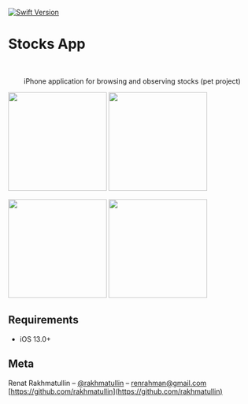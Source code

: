 [![Swift Version][swift-image]][swift-url]

# Stocks App
<br />
<p align="center">
  <p align="center">
     iPhone application for browsing and observing stocks (pet project)
  </p>
</p>

<p align="row">
<img src= "https://i.ibb.co/7kBnwVY/Simulator-2.png" width="200" >
<img src= "https://i.ibb.co/r77XYSh/Simulator1.png" width="200" >
</p>
<p align="row">
<img src= "https://i.ibb.co/gy8nmy7/Simulator-3.png" width="200" >
<img src= "https://i.ibb.co/Xx19rTj/Simulator-4.png" width="200" >
</p>

## Requirements

- iOS 13.0+

## Meta

Renat Rakhmatullin – [@rakhmatullin](https://t.me/artem_rakhmatulin) – renrahman@gmail.com
[https://github.com/rakhmatullin](https://github.com/rakhmatullin)

[swift-image]:https://img.shields.io/badge/swift-5.0-orange.svg
[swift-url]: https://swift.org/
